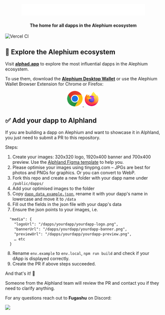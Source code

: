<div align="center">
    <img src="src/assets/logo-alphland-light.svg" alt="Alephium logo"width=400 alt="alephium-logo" />
    <h4>The home for all dapps in the Alephium ecosystem</h4>

</div>

![Vercel CI](https://vercelbadge.vercel.app/api/fugashu/Alphland)

## 🧭 Explore the Alephium ecosystem

Visit <a href="https://alphad.app"><b>alphad.app</b></a> to explore the most influential dapps in the Alephium
ecosystem.

To use them, download the <a href="https://github.com/alephium/desktop-wallet"><b>Alephium Desktop Wallet</b></a> or use
the Alephium Wallet Browser Extension for Chrome or Firefox:

<div align="center">
    <a href="https://chromewebstore.google.com/detail/alephium-extension-wallet/gdokollfhmnbfckbobkdbakhilldkhcj?pli=1">
        <img src="./src/assets/google-chrome-icon.svg" width=50/>
    </a>
    <a href="https://addons.mozilla.org/de/firefox/addon/alephiumextensionwallet/">
        <img src="./src/assets/firefox-browser-icon.svg" width=50/>
    </a>

</div>

## ✅ Add your dapp to Alphland

If you are building a dapp on Alephium and want to showcase it in Alphland, you just need to submit a PR to this
repository.

Steps:

1. Create your images: 320x320 logo, 1920x400 banner and 700x400 preview. Use
   the <a href="https://www.figma.com/file/6S69MxzfC99Sn6VxhqVuYL/Alphadapps-Figma-Template?type=design&mode=design&t=6fBBlhafVyg77AlZ-1">
   Alphland Figma template</a> to help you.
2. Please optimise your images using tinypng.com – JPGs are best for photos and PNGs for graphics. Or you can convert to
   WebP.
3. Fork this repo and create a new folder with your dapp name under `/public/dapps/`
4. Add your optimised images to the folder
5. Copy [`dapp_data_example.json`](https://github.com/Cojodi/alphland/blob/develop/dapp_data_example.json), rename it
   with your dapp's name in lowercase and move it to `/data`
6. Fill out the fields in the json file with your dapp's data
7. Ensure the json points to your images, i.e.

```
  "media": {
    "logoUrl": "/dapps/yourdapp/yourdapp-logo.png",
    "bannerUrl": "/dapps/yourdapp/yourdapp-banner.png",
    "previewUrl": "/dapps/yourdapp/yourdapp-preview.png",
    … etc
  }
```

8. Rename ```env.example``` to ```env.local```, ```npm run build``` and check if your dApp is displayed correctly.
8. Create the PR if above steps succeeded.

And that's it! 🚀

Someone from the Alphland team will review the PR and contact you if they need to clarify anything.

For any questions reach out to **Fugashu** on Discord:

<a href="https://discordapp.com/users/Fugashu">
  <img src="https://img.shields.io/badge/Discord-6666FF?style=for-the-badge&logo=discord&logoColor=white">
</a>

<!-- 

TODO 
## 📣 Share your dapp rating with the world

Embed the Alphland rating widget

<img src="https://dv3jj1unlp2jl.cloudfront.net/Alphland/widget-rating.svg" alt="Alphland rating widget" />

#### Using the widget

```
<a href="https://www.alphad.app/your_dapp_name" style="display:inline-block;position:relative">
  <div style="position:absolute;top:0;right:0;bottom:0;left:0;"></div>
  <iframe src="https://www.alphad.app/widgets/rating?dappname=your_dapp_name" width="260" height="176" frameBorder="0" title="Alphland Widget"></iframe>
</a>
```

1. Copy and paste the snippet above
2. In `<a href="…">` change `your_dapp_name` to exactly the same as the name of your dapp as shown in your Alphland url.
3. Also change `your_dapp_name` in the `<iframe src="…">`
4. (Optional) you can also set the theme to `theme=light` or `theme=dark` 😎 (default uses the device settings).  
   Just add the `theme` param to the url after your dappname.
5. That's it!

#### Widget example

briq on Alphland is `https://www.alphad.app/briq`, so would be

```
<a href="https://www.alphad.app/briq" style="display:inline-block;position:relative">
  <div style="position:absolute;top:0;right:0;bottom:0;left:0;"></div>
  <iframe src="https://www.alphad.app/widgets/rating?dappname=briq" width="260" height="176" frameBorder="0" title="Alphland Widget"></iframe>
</a>
```
 -->
